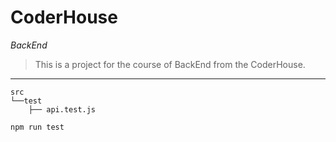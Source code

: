 # CoderHouse

*BackEnd*

> This is a project for the course of BackEnd from the CoderHouse.

---
````
src
└──test
    ├── api.test.js
````
````
npm run test
````

